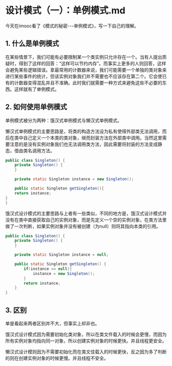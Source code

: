 # 设计模式（一）：单例模式.md

今天在imooc看了《模式的秘密---单例模式》，写一下自己的理解。

## 1. 什么是单例模式
在某些情景下，我们可能有必要限制某一个类实例只允许存在一个。当有人提出质疑时，得到了这样的回答：“这样可以节约内存”。而事实上更多的人则回答，这样会避免某些逻辑错误。拿最常用的计数器来说，我们可能需要一个单独的类对象来进行某些事件的统计，但该实例对象我们并不需要也不应该存在第二个。它会使已有的计数器变得混乱并且不准确。此时我们就需要一种方式来避免这些不必要的东西。这样就有了单例模式。

## 2. 如何使用单例模式
单例模式被分为两种：饿汉式单例模式与懒汉式单例模式。

懒汉式单例模式的主要思路是，将类的构造方法设为私有使得外部类无法调用，而后在类中自己定义一个本类的类对象，继而封装方法在外部类中调用。当然这里需要注意的是没有实例对象我们也无法调用类方法，因此需要将封装的方法变成静态，借由类名调用方法。
~~~java
public class Singleton() {
    private Singleton() {
    }

    private static Singleton instance = new Singleton();

    public static Singleton getSingleton(){
    return instance;
}
}
~~~

饿汉式设计模式的主要思路与上者有一些类似，不同的地方是，饿汉式设计模式并没有在类中直接获取自己的实例对象，而是先定义一个空的实例对象，在类方法里做了一次判断，如果实例对象并没有被创建（为null）则将其指向本类的引用。
~~~java
public class Singleton() {
    private Singleton() {
    }

    private static Singleton instance = null;

    public static Singleton getSingleton() {
        if(instance == null){
            instance = new Singleton();
        }
        return instance;
    }
}
~~~

## 3. 区别
单是看起来两者区别并不大，但事实上却非也。

饿汉式设计模式因为需要初始化类对象，所以在类文件载入的时候会更慢，而因为所有实例对象均指向同一对象，所以创建实例对象的时候更快。并且线程更安全。

懒汉式设计模则因为不需要初始化而在类文佳载入的时候更快，反之因为多了判断的则在创建实例对象的时候更慢。并且线程不安全。

